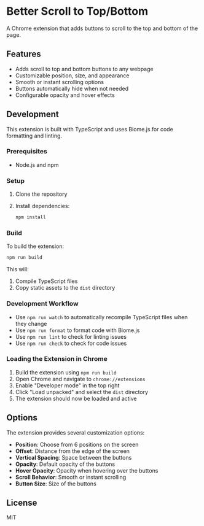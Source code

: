 # Better Scroll to Top/Bottom

A Chrome extension that adds buttons to scroll to the top and bottom of the page.

## Features

- Adds scroll to top and bottom buttons to any webpage
- Customizable position, size, and appearance
- Smooth or instant scrolling options
- Buttons automatically hide when not needed
- Configurable opacity and hover effects

## Development

This extension is built with TypeScript and uses Biome.js for code formatting and linting.

### Prerequisites

- Node.js and npm

### Setup

1. Clone the repository
2. Install dependencies:

   ```bash
   npm install
   ```

### Build

To build the extension:

```bash
npm run build
```

This will:

1. Compile TypeScript files
2. Copy static assets to the `dist` directory

### Development Workflow

- Use `npm run watch` to automatically recompile TypeScript files when they change
- Use `npm run format` to format code with Biome.js
- Use `npm run lint` to check for linting issues
- Use `npm run check` to check for code issues

### Loading the Extension in Chrome

1. Build the extension using `npm run build`
2. Open Chrome and navigate to `chrome://extensions`
3. Enable "Developer mode" in the top right
4. Click "Load unpacked" and select the `dist` directory
5. The extension should now be loaded and active

## Options

The extension provides several customization options:

- **Position**: Choose from 6 positions on the screen
- **Offset**: Distance from the edge of the screen
- **Vertical Spacing**: Space between the buttons
- **Opacity**: Default opacity of the buttons
- **Hover Opacity**: Opacity when hovering over the buttons
- **Scroll Behavior**: Smooth or instant scrolling
- **Button Size**: Size of the buttons

## License

MIT

